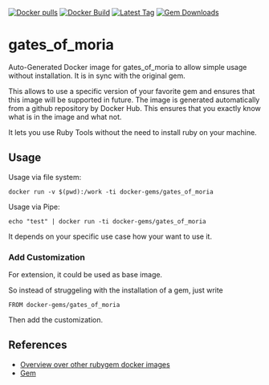 [![Docker pulls](https://img.shields.io/docker/pulls/rubygem/gates_of_moria.svg)](https://hub.docker.com/r/rubygem/gates_of_moria/)
[![Docker Build](https://img.shields.io/docker/automated/rubygem/gates_of_moria.svg)](https://hub.docker.com/r/rubygem/gates_of_moria/)
[![Latest Tag](https://img.shields.io/github/tag/docker-rubygem/gates_of_moria.svg)](https://hub.docker.com/r/rubygem/gates_of_moria/)
[![Gem Downloads](https://img.shields.io/gem/dt/gates_of_moria.svg)](https://rubygems.org/gems/gates_of_moria/)
# gates_of_moria

Auto-Generated Docker image for gates_of_moria to allow simple usage without installation.
It is in sync with the original gem.

This allows to use a specific version of your favorite gem and ensures that this image will be supported in future.
The image is generated automatically from a github repository by Docker Hub.
This ensures that you exactly know what is in the image and what not.

It lets you use Ruby Tools without the need to install ruby on your machine.

## Usage

Usage via file system:

`docker run -v $(pwd):/work -ti docker-gems/gates_of_moria`

Usage via Pipe:

`echo "test" | docker run -ti docker-gems/gates_of_moria`

It depends on your specific use case how your want to use it.

### Add Customization

For extension, it could be used as base image.

So instead of struggeling with the installation of a gem, just write

`FROM docker-gems/gates_of_moria`

Then add the customization.

## References

 - [Overview over other rubygem docker images](https://github.com/thinkbot/docker-rubygem)
 - [Gem](https://rubygems.org/gems/gates_of_moria/)
